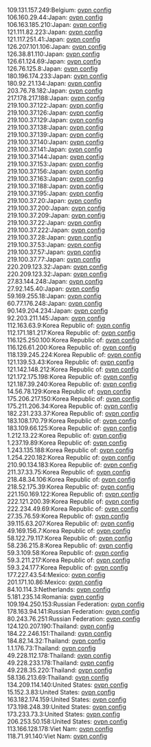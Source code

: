 109.131.157.249:Belgium: [ovpn config](vpn/109_131_157_249.ovpn)  
106.160.29.44:Japan: [ovpn config](vpn/106_160_29_44.ovpn)  
106.163.185.210:Japan: [ovpn config](vpn/106_163_185_210.ovpn)  
121.111.82.223:Japan: [ovpn config](vpn/121_111_82_223.ovpn)  
121.117.251.41:Japan: [ovpn config](vpn/121_117_251_41.ovpn)  
126.207.101.106:Japan: [ovpn config](vpn/126_207_101_106.ovpn)  
126.38.81.110:Japan: [ovpn config](vpn/126_38_81_110.ovpn)  
126.61.124.69:Japan: [ovpn config](vpn/126_61_124_69.ovpn)  
126.76.125.8:Japan: [ovpn config](vpn/126_76_125_8.ovpn)  
180.196.174.233:Japan: [ovpn config](vpn/180_196_174_233.ovpn)  
180.92.21.134:Japan: [ovpn config](vpn/180_92_21_134.ovpn)  
203.76.78.182:Japan: [ovpn config](vpn/203_76_78_182.ovpn)  
217.178.217.188:Japan: [ovpn config](vpn/217_178_217_188.ovpn)  
219.100.37.122:Japan: [ovpn config](vpn/219_100_37_122.ovpn)  
219.100.37.126:Japan: [ovpn config](vpn/219_100_37_126.ovpn)  
219.100.37.129:Japan: [ovpn config](vpn/219_100_37_129.ovpn)  
219.100.37.138:Japan: [ovpn config](vpn/219_100_37_138.ovpn)  
219.100.37.139:Japan: [ovpn config](vpn/219_100_37_139.ovpn)  
219.100.37.140:Japan: [ovpn config](vpn/219_100_37_140.ovpn)  
219.100.37.141:Japan: [ovpn config](vpn/219_100_37_141.ovpn)  
219.100.37.144:Japan: [ovpn config](vpn/219_100_37_144.ovpn)  
219.100.37.153:Japan: [ovpn config](vpn/219_100_37_153.ovpn)  
219.100.37.156:Japan: [ovpn config](vpn/219_100_37_156.ovpn)  
219.100.37.163:Japan: [ovpn config](vpn/219_100_37_163.ovpn)  
219.100.37.188:Japan: [ovpn config](vpn/219_100_37_188.ovpn)  
219.100.37.195:Japan: [ovpn config](vpn/219_100_37_195.ovpn)  
219.100.37.20:Japan: [ovpn config](vpn/219_100_37_20.ovpn)  
219.100.37.200:Japan: [ovpn config](vpn/219_100_37_200.ovpn)  
219.100.37.209:Japan: [ovpn config](vpn/219_100_37_209.ovpn)  
219.100.37.22:Japan: [ovpn config](vpn/219_100_37_22.ovpn)  
219.100.37.222:Japan: [ovpn config](vpn/219_100_37_222.ovpn)  
219.100.37.28:Japan: [ovpn config](vpn/219_100_37_28.ovpn)  
219.100.37.53:Japan: [ovpn config](vpn/219_100_37_53.ovpn)  
219.100.37.57:Japan: [ovpn config](vpn/219_100_37_57.ovpn)  
219.100.37.77:Japan: [ovpn config](vpn/219_100_37_77.ovpn)  
220.209.123.32:Japan: [ovpn config](vpn/220_209_123_32.ovpn)  
220.209.123.32:Japan: [ovpn config](vpn/220_209_123_32.ovpn)  
27.83.144.248:Japan: [ovpn config](vpn/27_83_144_248.ovpn)  
27.92.145.40:Japan: [ovpn config](vpn/27_92_145_40.ovpn)  
59.169.255.18:Japan: [ovpn config](vpn/59_169_255_18.ovpn)  
60.77.176.248:Japan: [ovpn config](vpn/60_77_176_248.ovpn)  
90.149.204.234:Japan: [ovpn config](vpn/90_149_204_234.ovpn)  
92.203.211.145:Japan: [ovpn config](vpn/92_203_211_145.ovpn)  
112.163.63.9:Korea Republic of: [ovpn config](vpn/112_163_63_9.ovpn)  
112.171.181.217:Korea Republic of: [ovpn config](vpn/112_171_181_217.ovpn)  
116.125.250.100:Korea Republic of: [ovpn config](vpn/116_125_250_100.ovpn)  
116.126.61.200:Korea Republic of: [ovpn config](vpn/116_126_61_200.ovpn)  
118.139.245.224:Korea Republic of: [ovpn config](vpn/118_139_245_224.ovpn)  
121.139.53.43:Korea Republic of: [ovpn config](vpn/121_139_53_43.ovpn)  
121.142.148.212:Korea Republic of: [ovpn config](vpn/121_142_148_212.ovpn)  
121.172.175.198:Korea Republic of: [ovpn config](vpn/121_172_175_198.ovpn)  
121.187.39.240:Korea Republic of: [ovpn config](vpn/121_187_39_240.ovpn)  
14.56.78.129:Korea Republic of: [ovpn config](vpn/14_56_78_129.ovpn)  
175.206.217.150:Korea Republic of: [ovpn config](vpn/175_206_217_150.ovpn)  
175.211.206.34:Korea Republic of: [ovpn config](vpn/175_211_206_34.ovpn)  
182.231.233.37:Korea Republic of: [ovpn config](vpn/182_231_233_37.ovpn)  
183.108.170.79:Korea Republic of: [ovpn config](vpn/183_108_170_79.ovpn)  
183.109.66.125:Korea Republic of: [ovpn config](vpn/183_109_66_125.ovpn)  
1.212.13.22:Korea Republic of: [ovpn config](vpn/1_212_13_22.ovpn)  
1.237.19.89:Korea Republic of: [ovpn config](vpn/1_237_19_89.ovpn)  
1.243.135.188:Korea Republic of: [ovpn config](vpn/1_243_135_188.ovpn)  
1.254.220.182:Korea Republic of: [ovpn config](vpn/1_254_220_182.ovpn)  
210.90.134.183:Korea Republic of: [ovpn config](vpn/210_90_134_183.ovpn)  
211.37.33.75:Korea Republic of: [ovpn config](vpn/211_37_33_75.ovpn)  
218.48.34.106:Korea Republic of: [ovpn config](vpn/218_48_34_106.ovpn)  
218.52.175.39:Korea Republic of: [ovpn config](vpn/218_52_175_39.ovpn)  
221.150.169.122:Korea Republic of: [ovpn config](vpn/221_150_169_122.ovpn)  
222.121.200.39:Korea Republic of: [ovpn config](vpn/222_121_200_39.ovpn)  
222.234.49.69:Korea Republic of: [ovpn config](vpn/222_234_49_69.ovpn)  
27.35.76.59:Korea Republic of: [ovpn config](vpn/27_35_76_59.ovpn)  
39.115.63.207:Korea Republic of: [ovpn config](vpn/39_115_63_207.ovpn)  
49.169.156.7:Korea Republic of: [ovpn config](vpn/49_169_156_7.ovpn)  
58.122.79.117:Korea Republic of: [ovpn config](vpn/58_122_79_117.ovpn)  
58.236.215.8:Korea Republic of: [ovpn config](vpn/58_236_215_8.ovpn)  
59.3.109.58:Korea Republic of: [ovpn config](vpn/59_3_109_58.ovpn)  
59.3.211.217:Korea Republic of: [ovpn config](vpn/59_3_211_217.ovpn)  
59.3.24.177:Korea Republic of: [ovpn config](vpn/59_3_24_177.ovpn)  
177.227.43.54:Mexico: [ovpn config](vpn/177_227_43_54.ovpn)  
201.171.10.86:Mexico: [ovpn config](vpn/201_171_10_86.ovpn)  
84.10.114.3:Netherlands: [ovpn config](vpn/84_10_114_3.ovpn)  
5.181.235.14:Romania: [ovpn config](vpn/5_181_235_14.ovpn)  
109.194.250.153:Russian Federation: [ovpn config](vpn/109_194_250_153.ovpn)  
178.163.94.141:Russian Federation: [ovpn config](vpn/178_163_94_141.ovpn)  
80.243.76.251:Russian Federation: [ovpn config](vpn/80_243_76_251.ovpn)  
124.120.207.190:Thailand: [ovpn config](vpn/124_120_207_190.ovpn)  
184.22.246.151:Thailand: [ovpn config](vpn/184_22_246_151.ovpn)  
184.82.14.32:Thailand: [ovpn config](vpn/184_82_14_32.ovpn)  
1.1.176.73:Thailand: [ovpn config](vpn/1_1_176_73.ovpn)  
49.228.112.178:Thailand: [ovpn config](vpn/49_228_112_178.ovpn)  
49.228.233.178:Thailand: [ovpn config](vpn/49_228_233_178.ovpn)  
49.228.35.220:Thailand: [ovpn config](vpn/49_228_35_220.ovpn)  
58.136.213.69:Thailand: [ovpn config](vpn/58_136_213_69.ovpn)  
134.209.114.140:United States: [ovpn config](vpn/134_209_114_140.ovpn)  
15.152.3.83:United States: [ovpn config](vpn/15_152_3_83.ovpn)  
163.182.174.159:United States: [ovpn config](vpn/163_182_174_159.ovpn)  
173.198.248.39:United States: [ovpn config](vpn/173_198_248_39.ovpn)  
173.233.73.3:United States: [ovpn config](vpn/173_233_73_3.ovpn)  
206.253.50.158:United States: [ovpn config](vpn/206_253_50_158.ovpn)  
113.166.128.178:Viet Nam: [ovpn config](vpn/113_166_128_178.ovpn)  
118.71.91.140:Viet Nam: [ovpn config](vpn/118_71_91_140.ovpn)  
